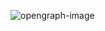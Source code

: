 ![opengraph-image](https://github.com/user-attachments/assets/867264c1-b898-416a-bf5a-060f0b1a35f4)
